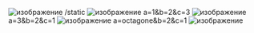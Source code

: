 ![изображение](https://github.com/Lexaky/octagoneLab1/assets/28297776/67002110-36b4-4baf-ab57-31643fc9f690)
/static
![изображение](https://github.com/Lexaky/octagoneLab1/assets/28297776/bd320d33-e82e-41bd-9534-14934780cf8c)
a=1&b=2&c=3
![изображение](https://github.com/Lexaky/octagoneLab1/assets/28297776/29cc6a91-038f-48a9-bce5-116fc171fefd)
a=3&b=2&c=1
![изображение](https://github.com/Lexaky/octagoneLab1/assets/28297776/13f7405a-d76d-4d11-9226-b04329ef8da1)
a=octagone&b=2&c=1
![изображение](https://github.com/Lexaky/octagoneLab1/assets/28297776/2abdd76a-2da0-42b2-b42d-bc77eee1190a)
